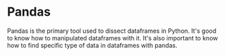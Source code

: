 # Pandas 

Pandas is the primary tool used to dissect dataframes in Python. It's good to know how to manipulated dataframes with it. It's also important to know how to find specific type of data in dataframes with pandas.

